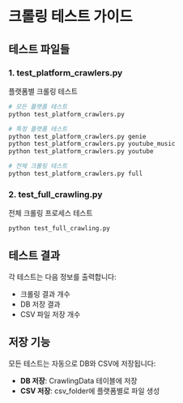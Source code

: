 # 크롤링 테스트 가이드

## 테스트 파일들

### 1. test_platform_crawlers.py

플랫폼별 크롤링 테스트

```bash
# 모든 플랫폼 테스트
python test_platform_crawlers.py

# 특정 플랫폼 테스트
python test_platform_crawlers.py genie
python test_platform_crawlers.py youtube_music
python test_platform_crawlers.py youtube

# 전체 크롤링 테스트
python test_platform_crawlers.py full
```

### 2. test_full_crawling.py

전체 크롤링 프로세스 테스트

```bash
python test_full_crawling.py
```

## 테스트 결과

각 테스트는 다음 정보를 출력합니다:

- 크롤링 결과 개수
- DB 저장 결과
- CSV 파일 저장 개수

## 저장 기능

모든 테스트는 자동으로 DB와 CSV에 저장됩니다:

- **DB 저장**: CrawlingData 테이블에 저장
- **CSV 저장**: csv_folder에 플랫폼별로 파일 생성
